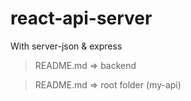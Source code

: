 # react-api-server
With server-json &amp; express

> README.md => backend

> README.md => root folder (my-api)
